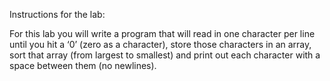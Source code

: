 Instructions for the lab:

For this lab you will write a program that will read in one character per line until you hit a ‘0’ (zero as a character), store those characters in an array, sort that array (from largest to smallest) and print out each character with a space between them (no newlines).
